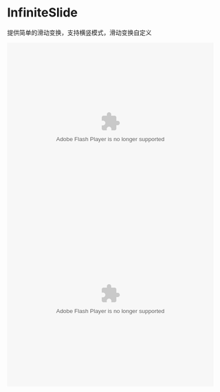 # InfiniteSlide
提供简单的滑动变换，支持横竖模式，滑动变换自定义

	
<embed src="vertical.mp4" allowFullScreen="true" quality="high" width="480" height="400" align="middle" allowScriptAccess="always" type="application/x-shockwave-flash"></embed>
<br/>
<embed src="horizontal.mp4" allowFullScreen="true" quality="high" width="480" height="400" align="middle" allowScriptAccess="always" type="application/x-shockwave-flash"></embed>
